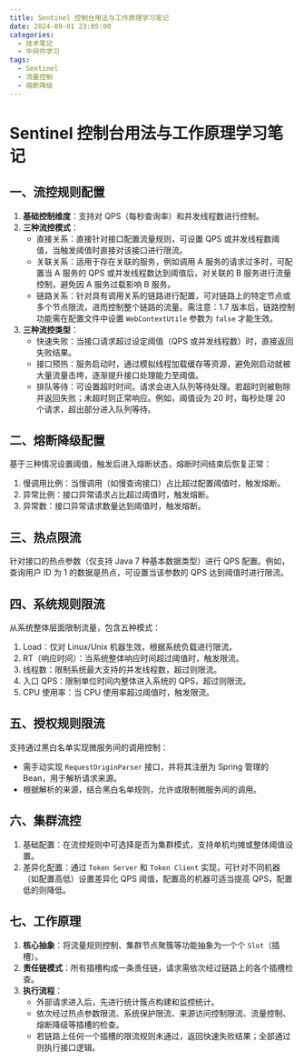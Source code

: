 ```yaml
---
title: Sentinel 控制台用法与工作原理学习笔记
date: 2024-09-01 23:05:00
categories:
  - 技术笔记
  - 中间件学习
tags:
  - Sentinel
  - 流量控制
  - 熔断降级
---
```


# Sentinel 控制台用法与工作原理学习笔记

## 一、流控规则配置
1. **基础控制维度**：支持对 QPS（每秒查询率）和并发线程数进行控制。
2. **三种流控模式**：
   - 直接关系：直接针对接口配置流量规则，可设置 QPS 或并发线程数阈值，当触发阈值时直接对该接口进行限流。
   - 关联关系：适用于存在关联的服务，例如调用 A 服务的请求过多时，可配置当 A 服务的 QPS 或并发线程数达到阈值后，对关联的 B 服务进行流量控制，避免因 A 服务过载影响 B 服务。
   - 链路关系：针对具有调用关系的链路进行配置，可对链路上的特定节点或多个节点限流，进而控制整个链路的流量。需注意：1.7 版本后，链路控制功能需在配置文件中设置 `WebContextUtile` 参数为 `false` 才能生效。
3. **三种流控类型**：
   - 快速失败：当接口请求超过设定阈值（QPS 或并发线程数）时，直接返回失败结果。
   - 接口预热：服务启动时，通过模拟线程加载缓存等资源，避免刚启动就被大量流量击垮，逐渐提升接口处理能力至阈值。
   - 排队等待：可设置超时时间，请求会进入队列等待处理。若超时则被剔除并返回失败；未超时则正常响应。例如，阈值设为 20 时，每秒处理 20 个请求，超出部分进入队列等待。

## 二、熔断降级配置
基于三种情况设置阈值，触发后进入熔断状态，熔断时间结束后恢复正常：
1. 慢调用比例：当慢调用（如慢查询接口）占比超过配置阈值时，触发熔断。
2. 异常比例：接口异常请求占比超过阈值时，触发熔断。
3. 异常数：接口异常请求数量达到阈值时，触发熔断。

## 三、热点限流
针对接口的热点参数（仅支持 Java 7 种基本数据类型）进行 QPS 配置。例如，查询用户 ID 为 1 的数据是热点，可设置当该参数的 QPS 达到阈值时进行限流。

## 四、系统规则限流
从系统整体层面限制流量，包含五种模式：
1. Load：仅对 Linux/Unix 机器生效，根据系统负载进行限流。
2. RT（响应时间）：当系统整体响应时间超过阈值时，触发限流。
3. 线程数：限制系统最大支持的并发线程数，超过则限流。
4. 入口 QPS：限制单位时间内整体进入系统的 QPS，超过则限流。
5. CPU 使用率：当 CPU 使用率超过阈值时，触发限流。

## 五、授权规则限流
支持通过黑白名单实现微服务间的调用控制：
- 需手动实现 `RequestOriginParser` 接口，并将其注册为 Spring 管理的 Bean，用于解析请求来源。
- 根据解析的来源，结合黑白名单规则，允许或限制微服务间的调用。

## 六、集群流控
1. 基础配置：在流控规则中可选择是否为集群模式，支持单机均摊或整体阈值设置。
2. 差异化配置：通过 `Token Server` 和 `Token Client` 实现，可针对不同机器（如配置高低）设置差异化 QPS 阈值，配置高的机器可适当提高 QPS，配置低的则降低。

## 七、工作原理
1. **核心抽象**：将流量规则控制、集群节点聚簇等功能抽象为一个个 `Slot`（插槽）。
2. **责任链模式**：所有插槽构成一条责任链，请求需依次经过链路上的各个插槽检查。
3. **执行流程**：
   - 外部请求进入后，先进行统计簇点构建和监控统计。
   - 依次经过热点参数限流、系统保护限流、来源访问控制限流、流量控制、熔断降级等插槽的检查。
   - 若链路上任何一个插槽的限流规则未通过，返回快速失败结果；全部通过则执行接口逻辑。
